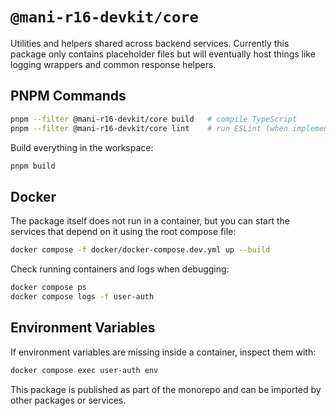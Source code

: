 # `@mani-r16-devkit/core`

Utilities and helpers shared across backend services.
Currently this package only contains placeholder files but will eventually host
things like logging wrappers and common response helpers.

## PNPM Commands

```bash
pnpm --filter @mani-r16-devkit/core build   # compile TypeScript
pnpm --filter @mani-r16-devkit/core lint    # run ESLint (when implemented)
```

Build everything in the workspace:

```bash
pnpm build
```

## Docker

The package itself does not run in a container, but you can start the services that depend on it using the root compose file:

```bash
docker compose -f docker/docker-compose.dev.yml up --build
```

Check running containers and logs when debugging:

```bash
docker compose ps
docker compose logs -f user-auth
```

## Environment Variables

If environment variables are missing inside a container, inspect them with:

```bash
docker compose exec user-auth env
```

This package is published as part of the monorepo and can be imported by other packages or services.
